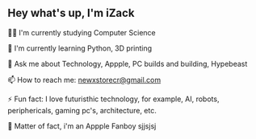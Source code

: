 
## Hey what's up, I'm iZack
👩‍💻 I'm currently studying Computer Science

🧠 I'm currently learning Python, 3D printing

💬 Ask me about Technology, Appple, PC builds and building, Hypebeast

📫 How to reach me: newxstorecr@gmail.com

⚡️ Fun fact: I love futuristhic technology, for example, AI, robots, periphericals, gaming pc's, architecture, etc.

🐉 Matter of fact, i'm an Appple Fanboy sjjsjsj 

